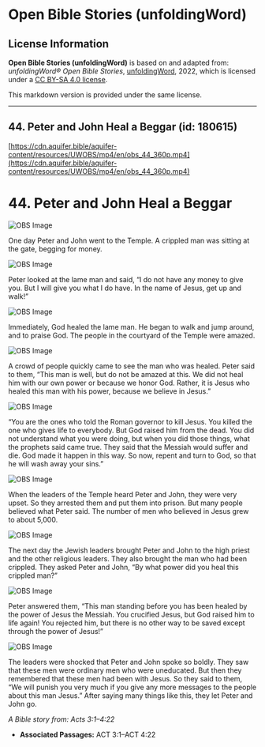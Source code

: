 # Open Bible Stories (unfoldingWord)

## License Information

**Open Bible Stories (unfoldingWord)** is based on and adapted from: _unfoldingWord® Open Bible Stories_, [unfoldingWord](https://unfoldingword.org/utw), 2022, which is licensed under a [CC BY-SA 4.0 license](https://creativecommons.org/licenses/by-sa/4.0/legalcode.en).

This markdown version is provided under the same license.



--------------------------------

## 44. Peter and John Heal a Beggar (id: 180615)

[https://cdn.aquifer.bible/aquifer-content/resources/UWOBS/mp4/en/obs_44_360p.mp4](https://cdn.aquifer.bible/aquifer-content/resources/UWOBS/mp4/en/obs_44_360p.mp4)

44\. Peter and John Heal a Beggar
=================================

![OBS Image](https://cdn.aquifer.bible/aquifer-content/resources/UWOBS/jpg/360px/obs-en-44-01.jpg)

One day Peter and John went to the Temple. A crippled man was sitting at the gate, begging for money.

![OBS Image](https://cdn.aquifer.bible/aquifer-content/resources/UWOBS/jpg/360px/obs-en-44-02.jpg)

Peter looked at the lame man and said, “I do not have any money to give you. But I will give you what I do have. In the name of Jesus, get up and walk!”

![OBS Image](https://cdn.aquifer.bible/aquifer-content/resources/UWOBS/jpg/360px/obs-en-44-03.jpg)

Immediately, God healed the lame man. He began to walk and jump around, and to praise God. The people in the courtyard of the Temple were amazed.

![OBS Image](https://cdn.aquifer.bible/aquifer-content/resources/UWOBS/jpg/360px/obs-en-44-04.jpg)

A crowd of people quickly came to see the man who was healed. Peter said to them, “This man is well, but do not be amazed at this. We did not heal him with our own power or because we honor God. Rather, it is Jesus who healed this man with his power, because we believe in Jesus.”

![OBS Image](https://cdn.aquifer.bible/aquifer-content/resources/UWOBS/jpg/360px/obs-en-44-05.jpg)

“You are the ones who told the Roman governor to kill Jesus. You killed the one who gives life to everybody. But God raised him from the dead. You did not understand what you were doing, but when you did those things, what the prophets said came true. They said that the Messiah would suffer and die. God made it happen in this way. So now, repent and turn to God, so that he will wash away your sins.”

![OBS Image](https://cdn.aquifer.bible/aquifer-content/resources/UWOBS/jpg/360px/obs-en-44-06.jpg)

When the leaders of the Temple heard Peter and John, they were very upset. So they arrested them and put them into prison. But many people believed what Peter said. The number of men who believed in Jesus grew to about 5,000\.

![OBS Image](https://cdn.aquifer.bible/aquifer-content/resources/UWOBS/jpg/360px/obs-en-44-07.jpg)

The next day the Jewish leaders brought Peter and John to the high priest and the other religious leaders. They also brought the man who had been crippled. They asked Peter and John, “By what power did you heal this crippled man?”

![OBS Image](https://cdn.aquifer.bible/aquifer-content/resources/UWOBS/jpg/360px/obs-en-44-08.jpg)

Peter answered them, “This man standing before you has been healed by the power of Jesus the Messiah. You crucified Jesus, but God raised him to life again! You rejected him, but there is no other way to be saved except through the power of Jesus!”

![OBS Image](https://cdn.aquifer.bible/aquifer-content/resources/UWOBS/jpg/360px/obs-en-44-09.jpg)

The leaders were shocked that Peter and John spoke so boldly. They saw that these men were ordinary men who were uneducated. But then they remembered that these men had been with Jesus. So they said to them, “We will punish you very much if you give any more messages to the people about this man Jesus.” After saying many things like this, they let Peter and John go.

*A Bible story from: Acts 3:1–4:22*

* **Associated Passages:** ACT 3:1–ACT 4:22

